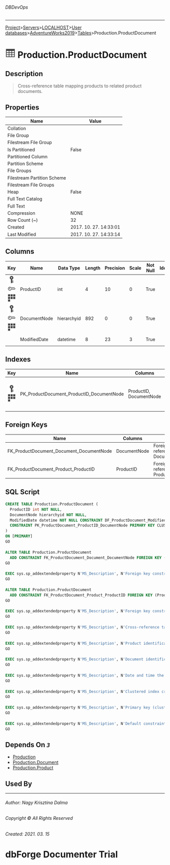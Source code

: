 ###### DBDevOps
___
[Project](../../../../../startpage.md)>[Servers](../../../../Servers.md)>[LOCALHOST](../../../LOCALHOST.md)>[User databases](../../UserDatabases.md)>[AdventureWorks2019](../AdventureWorks2019.md)>[Tables](Tables.md)>Production.ProductDocument


# ![logo](../../../../../Images/table.svg) Production.ProductDocument

## <a name="#Description"></a>Description
> Cross-reference table mapping products to related product documents.
## <a name="#Properties"></a>Properties
|Name|Value|
|---|---|
|Collation||
|File Group||
|Filestream File Group||
|Is Partitioned|False|
|Partitioned Column||
|Partition Scheme||
|File Groups||
|Filestream Partition Scheme||
|Filestream File Groups||
|Heap|False|
|Full Text Catalog||
|Full Text||
|Compression|NONE|
|Row Count (~)|32|
|Created|2017. 10. 27. 14:33:01|
|Last Modified|2017. 10. 27. 14:33:14|


## <a name="#Columns"></a>Columns
|Key|Name|Data Type|Length|Precision|Scale|Not Null|Identity|Rule|Default|Computed|Persisted|Description
|---|---|---|---|---|---|---|---|---|---|---|---|---
|[![Primary Key PK_ProductDocument_ProductID_DocumentNode](../../../../../Images/primarykey.svg)](#Indexes)[![Foreign Keys FK_ProductDocument_Product_ProductID: Production.Product](../../../../../Images/foreignkey.svg)](#ForeignKeys)[![Cluster Key PK_ProductDocument_ProductID_DocumentNode](../../../../../Images/Cluster.svg)](#Indexes)|ProductID|int|4|10|0|True||||False|False|Product identification number. Foreign key to Product.ProductID.|
|[![Primary Key PK_ProductDocument_ProductID_DocumentNode](../../../../../Images/primarykey.svg)](#Indexes)[![Foreign Keys FK_ProductDocument_Document_DocumentNode: Production.Document](../../../../../Images/foreignkey.svg)](#ForeignKeys)[![Cluster Key PK_ProductDocument_ProductID_DocumentNode](../../../../../Images/Cluster.svg)](#Indexes)|DocumentNode|hierarchyid|892|0|0|True||||False|False|Document identification number. Foreign key to Document.DocumentNode.|
||ModifiedDate|datetime|8|23|3|True|||(getdate())|False|False|Date and time the record was last updated.|

## <a name="#Indexes"></a>Indexes
|Key|Name|Columns|Unique|Type|Description
|---|---|---|---|---|---
|[![Primary Key PK_ProductDocument_ProductID_DocumentNode](../../../../../Images/primarykey.svg)](#Indexes)[![Cluster Key PK_ProductDocument_ProductID_DocumentNode](../../../../../Images/Cluster.svg)](#Indexes)|PK_ProductDocument_ProductID_DocumentNode|ProductID, DocumentNode|True||Clustered index created by a primary key constraint.|

## <a name="#ForeignKeys"></a>Foreign Keys
|Name|Columns|Description
|---|---|---
|FK_ProductDocument_Document_DocumentNode|DocumentNode|Foreign key constraint referencing Document.DocumentNode.|
|FK_ProductDocument_Product_ProductID|ProductID|Foreign key constraint referencing Product.ProductID.|

## <a name="#SqlScript"></a>SQL Script
```SQL
CREATE TABLE Production.ProductDocument (
  ProductID int NOT NULL,
  DocumentNode hierarchyid NOT NULL,
  ModifiedDate datetime NOT NULL CONSTRAINT DF_ProductDocument_ModifiedDate DEFAULT (getdate()),
  CONSTRAINT PK_ProductDocument_ProductID_DocumentNode PRIMARY KEY CLUSTERED (ProductID, DocumentNode)
)
ON [PRIMARY]
GO

ALTER TABLE Production.ProductDocument
  ADD CONSTRAINT FK_ProductDocument_Document_DocumentNode FOREIGN KEY (DocumentNode) REFERENCES Production.Document (DocumentNode)
GO

EXEC sys.sp_addextendedproperty N'MS_Description', N'Foreign key constraint referencing Document.DocumentNode.', 'SCHEMA', N'Production', 'TABLE', N'ProductDocument', 'CONSTRAINT', N'FK_ProductDocument_Document_DocumentNode'
GO

ALTER TABLE Production.ProductDocument
  ADD CONSTRAINT FK_ProductDocument_Product_ProductID FOREIGN KEY (ProductID) REFERENCES Production.Product (ProductID)
GO

EXEC sys.sp_addextendedproperty N'MS_Description', N'Foreign key constraint referencing Product.ProductID.', 'SCHEMA', N'Production', 'TABLE', N'ProductDocument', 'CONSTRAINT', N'FK_ProductDocument_Product_ProductID'
GO

EXEC sys.sp_addextendedproperty N'MS_Description', N'Cross-reference table mapping products to related product documents.', 'SCHEMA', N'Production', 'TABLE', N'ProductDocument'
GO

EXEC sys.sp_addextendedproperty N'MS_Description', N'Product identification number. Foreign key to Product.ProductID.', 'SCHEMA', N'Production', 'TABLE', N'ProductDocument', 'COLUMN', N'ProductID'
GO

EXEC sys.sp_addextendedproperty N'MS_Description', N'Document identification number. Foreign key to Document.DocumentNode.', 'SCHEMA', N'Production', 'TABLE', N'ProductDocument', 'COLUMN', N'DocumentNode'
GO

EXEC sys.sp_addextendedproperty N'MS_Description', N'Date and time the record was last updated.', 'SCHEMA', N'Production', 'TABLE', N'ProductDocument', 'COLUMN', N'ModifiedDate'
GO

EXEC sys.sp_addextendedproperty N'MS_Description', N'Clustered index created by a primary key constraint.', 'SCHEMA', N'Production', 'TABLE', N'ProductDocument', 'INDEX', N'PK_ProductDocument_ProductID_DocumentNode'
GO

EXEC sys.sp_addextendedproperty N'MS_Description', N'Primary key (clustered) constraint', 'SCHEMA', N'Production', 'TABLE', N'ProductDocument', 'CONSTRAINT', N'PK_ProductDocument_ProductID_DocumentNode'
GO

EXEC sys.sp_addextendedproperty N'MS_Description', N'Default constraint value of GETDATE()', 'SCHEMA', N'Production', 'TABLE', N'ProductDocument', 'CONSTRAINT', N'DF_ProductDocument_ModifiedDate'
GO
```

## <a name="#DependsOn"></a>Depends On _`3`_
- [Production](../Security/Schemas/Production.md)
- [Production.Document](Production.Document.md)
- [Production.Product](Production.Product.md)


## <a name="#UsedBy"></a>Used By


___
###### Author: Nagy Krisztina Dalma
###### Copyright © All Rights Reserved
###### Created: 2021. 03. 15

# dbForge Documenter Trial
